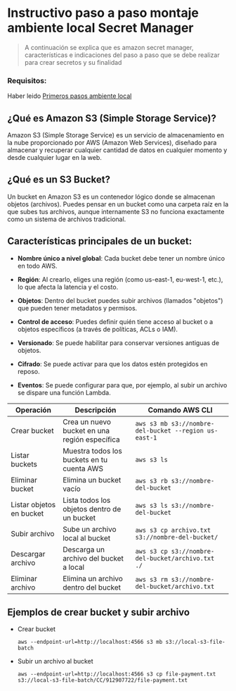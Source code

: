 # Instructivo paso a paso montaje ambiente local Secret Manager
> A continuación se explica que es amazon secret manager, características e indicaciones del paso a paso que se debe realizar para crear secretos y su finalidad

### Requisitos: 

Haber leido [Primeros pasos ambiente local](README-AMBIENTE-LOCAL.md)

## ¿Qué es Amazon S3 (Simple Storage Service)?

Amazon S3 (Simple Storage Service) es un servicio de almacenamiento en la nube proporcionado por AWS (Amazon Web Services), diseñado para almacenar y recuperar cualquier cantidad de datos en cualquier momento y desde cualquier lugar en la web.

## ¿Qué es un S3 Bucket?

Un bucket en Amazon S3 es un contenedor lógico donde se almacenan objetos (archivos). Puedes pensar en un bucket como una carpeta raíz en la que subes tus archivos, aunque internamente S3 no funciona exactamente como un sistema de archivos tradicional.

## Características principales de un bucket:
- **Nombre único a nivel global**: Cada bucket debe tener un nombre único en todo AWS.

- **Región**: Al crearlo, eliges una región (como us-east-1, eu-west-1, etc.), lo que afecta la latencia y el costo.

- **Objetos**: Dentro del bucket puedes subir archivos (llamados "objetos") que pueden tener metadatos y permisos.

- **Control de acceso**: Puedes definir quién tiene acceso al bucket o a objetos específicos (a través de políticas, ACLs o IAM).

- **Versionado**: Se puede habilitar para conservar versiones antiguas de objetos.

- **Cifrado**: Se puede activar para que los datos estén protegidos en reposo.

- **Eventos**: Se puede configurar para que, por ejemplo, al subir un archivo se dispare una función Lambda.

| Operación                | Descripción                                   | Comando AWS CLI                                       |
| ------------------------ | --------------------------------------------- | ----------------------------------------------------- |
| Crear bucket             | Crea un nuevo bucket en una región específica | `aws s3 mb s3://nombre-del-bucket --region us-east-1` |
| Listar buckets           | Muestra todos los buckets en tu cuenta AWS    | `aws s3 ls`                                           |
| Eliminar bucket          | Elimina un bucket vacío                       | `aws s3 rb s3://nombre-del-bucket`                    |
| Listar objetos en bucket | Lista todos los objetos dentro de un bucket   | `aws s3 ls s3://nombre-del-bucket`                    |
| Subir archivo            | Sube un archivo local al bucket               | `aws s3 cp archivo.txt s3://nombre-del-bucket/`       |
| Descargar archivo        | Descarga un archivo del bucket a local        | `aws s3 cp s3://nombre-del-bucket/archivo.txt ./`     |
| Eliminar archivo         | Elimina un archivo dentro del bucket          | `aws s3 rm s3://nombre-del-bucket/archivo.txt`        |

## Ejemplos de crear bucket y subir archivo

- Crear bucket
    ```
    aws --endpoint-url=http://localhost:4566 s3 mb s3://local-s3-file-batch
    ```

- Subir un archivo al bucket
    ```
    aws --endpoint-url=http://localhost:4566 s3 cp file-payment.txt s3://local-s3-file-batch/CC/912907722/file-payment.txt
    ```

